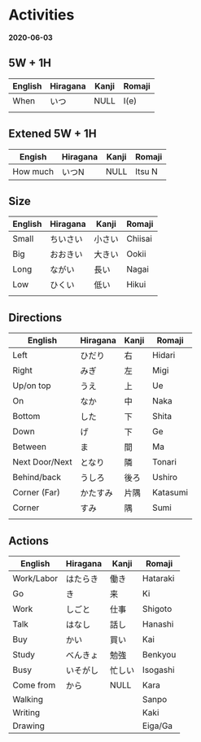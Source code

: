 # Activities
**2020-06-03**


## 5W + 1H

| English | Hiragana | Kanji | Romaji |
| ---     | ---      | ---   | ---    |
| When    | いつ     | NULL  | I(e)   |
|         |          |       |        |

## Extened 5W + 1H
| Engish   | Hiragana | Kanji | Romaji |
| ---      | ---      | ---   | ---    |
| How much | いつN    | NULL  | Itsu N |


## Size

| English | Hiragana | Kanji  | Romaji  |
| ---     | ---      | ---    | ---     |
| Small   | ちいさい | 小さい | Chiisai |
| Big     | おおきい | 大きい | Ookii   |
| Long    | ながい   | 長い   | Nagai   |
| Low     | ひくい   | 低い   | Hikui   |
|         |          |        |         |


## Directions

| English        | Hiragana | Kanji | Romaji   |
| ---            | ---      | ---   | ---      |
| Left           | ひだり   | 右    | Hidari   |
| Right          | みぎ     | 左    | Migi     |
| Up/on top      | うえ     | 上    | Ue       |
| On             | なか     | 中    | Naka     |
| Bottom         | した     | 下    | Shita    |
| Down           | げ       | 下    | Ge       |
| Between        | ま       | 間    | Ma       |
| Next Door/Next | となり   | 隣    | Tonari   |
| Behind/back    | うしろ   | 後ろ  | Ushiro   |
| Corner (Far)   | かたすみ | 片隅  | Katasumi |
| Corner         | すみ     | 隅    | Sumi     |
|                |          |       |          |


## Actions

| English    | Hiragana | Kanji  | Romaji  |
| ---        | ---      | ---    | ---      |
| Work/Labor | はたらき | 働き   | Hataraki |
| Go         | き       | 来     | Ki       |
| Work       | しごと　 | 仕事   | Shigoto  |
| Talk       | はなし   | 話し   | Hanashi  |
| Buy        | かい     | 買い   | Kai      |
| Study      | べんきょ | 勉強   | Benkyou  |
| Busy       | いそがし | 忙しい | Isogashi |
| Come from  | から　   | NULL   | Kara     |
| Walking    |          |        | Sanpo    |
| Writing    |          |        | Kaki     |
| Drawing    |          |        | Eiga/Ga  |

